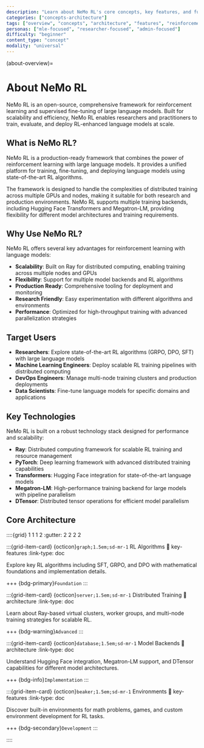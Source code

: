 ```yaml
---
description: "Learn about NeMo RL's core concepts, key features, and fundamental architecture for reinforcement learning with large language models"
categories: ["concepts-architecture"]
tags: ["overview", "concepts", "architecture", "features", "reinforcement-learning", "distributed", "large-language-models"]
personas: ["mle-focused", "researcher-focused", "admin-focused"]
difficulty: "beginner"
content_type: "concept"
modality: "universal"
---
```


(about-overview)=
# About NeMo RL

NeMo RL is an open-source, comprehensive framework for reinforcement learning and supervised fine-tuning of large language models. Built for scalability and efficiency, NeMo RL enables researchers and practitioners to train, evaluate, and deploy RL-enhanced language models at scale.

## What is NeMo RL?

NeMo RL is a production-ready framework that combines the power of reinforcement learning with large language models. It provides a unified platform for training, fine-tuning, and deploying language models using state-of-the-art RL algorithms.

The framework is designed to handle the complexities of distributed training across multiple GPUs and nodes, making it suitable for both research and production environments. NeMo RL supports multiple training backends, including Hugging Face Transformers and Megatron-LM, providing flexibility for different model architectures and training requirements.

## Why Use NeMo RL?

NeMo RL offers several key advantages for reinforcement learning with language models:

- **Scalability**: Built on Ray for distributed computing, enabling training across multiple nodes and GPUs
- **Flexibility**: Support for multiple model backends and RL algorithms
- **Production Ready**: Comprehensive tooling for deployment and monitoring
- **Research Friendly**: Easy experimentation with different algorithms and environments
- **Performance**: Optimized for high-throughput training with advanced parallelization strategies

## Target Users

- **Researchers**: Explore state-of-the-art RL algorithms (GRPO, DPO, SFT) with large language models
- **Machine Learning Engineers**: Deploy scalable RL training pipelines with distributed computing
- **DevOps Engineers**: Manage multi-node training clusters and production deployments
- **Data Scientists**: Fine-tune language models for specific domains and applications

## Key Technologies

NeMo RL is built on a robust technology stack designed for performance and scalability:

- **Ray**: Distributed computing framework for scalable RL training and resource management
- **PyTorch**: Deep learning framework with advanced distributed training capabilities
- **Transformers**: Hugging Face integration for state-of-the-art language models
- **Megatron-LM**: High-performance training backend for large models with pipeline parallelism
- **DTensor**: Distributed tensor operations for efficient model parallelism

## Core Architecture

::::{grid} 1 1 1 2
:gutter: 2 2 2 2

:::{grid-item-card} {octicon}`graph;1.5em;sd-mr-1` RL Algorithms
:link: key-features
:link-type: doc

Explore key RL algorithms including SFT, GRPO, and DPO with mathematical foundations and implementation details.

+++
{bdg-primary}`Foundation`
:::

:::{grid-item-card} {octicon}`server;1.5em;sd-mr-1` Distributed Training
:link: architecture
:link-type: doc

Learn about Ray-based virtual clusters, worker groups, and multi-node training strategies for scalable RL.

+++
{bdg-warning}`Advanced`
:::

:::{grid-item-card} {octicon}`database;1.5em;sd-mr-1` Model Backends
:link: architecture
:link-type: doc

Understand Hugging Face integration, Megatron-LM support, and DTensor capabilities for different model architectures.

+++
{bdg-info}`Implementation`
:::

:::{grid-item-card} {octicon}`beaker;1.5em;sd-mr-1` Environments
:link: key-features
:link-type: doc

Discover built-in environments for math problems, games, and custom environment development for RL tasks.

+++
{bdg-secondary}`Development`
:::

::::



